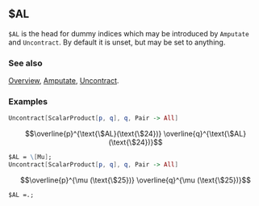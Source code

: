 ## $AL

`$AL` is the head for dummy indices which may be introduced by `Amputate` and `Uncontract`. By default it is unset, but may be set to anything.

### See also

[Overview](Extra/FeynCalc.md), [Amputate](Amputate.md), [Uncontract](Uncontract.md).

### Examples

```mathematica
Uncontract[ScalarProduct[p, q], q, Pair -> All]
```

$$\overline{p}^{\text{\$AL}(\text{\$24})} \overline{q}^{\text{\$AL}(\text{\$24})}$$

```mathematica
$AL = \[Mu];
Uncontract[ScalarProduct[p, q], q, Pair -> All]
```

$$\overline{p}^{\mu (\text{\$25})} \overline{q}^{\mu (\text{\$25})}$$

```mathematica
$AL =.;
```

